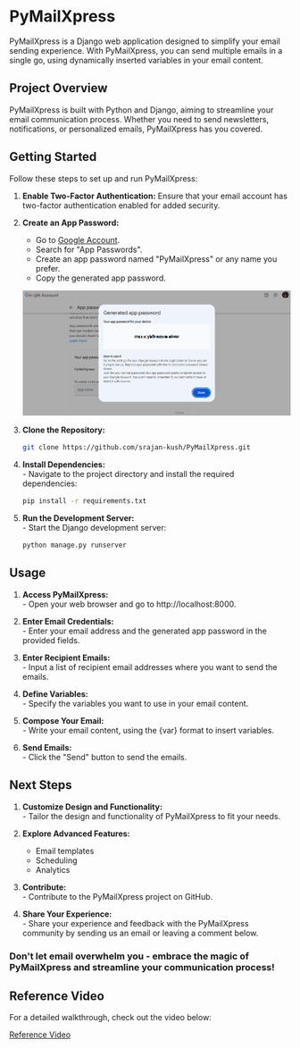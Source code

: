 # PyMailXpress

PyMailXpress is a Django web application designed to simplify your email sending experience. With PyMailXpress, you can send multiple emails in a single go, using dynamically inserted variables in your email content.

## Project Overview

PyMailXpress is built with Python and Django, aiming to streamline your email communication process. Whether you need to send newsletters, notifications, or personalized emails, PyMailXpress has you covered.

## Getting Started

Follow these steps to set up and run PyMailXpress:

1. **Enable Two-Factor Authentication:**
   Ensure that your email account has two-factor authentication enabled for added security.

2. **Create an App Password:**
   - Go to [Google Account](https://myaccount.google.com/).
   - Search for "App Passwords".
   - Create an app password named "PyMailXpress" or any name you prefer.
   - Copy the generated app password.

   ![Generated App Password](https://github.com/srajan-kush/PyMailXpress/blob/main/mul_emails/static/screenshot/generatedApPas.png)

3. **Clone the Repository:**
   ```bash
   git clone https://github.com/srajan-kush/PyMailXpress.git
4. **Install Dependencies:**
   <br>- Navigate to the project directory and install the required dependencies:
   ```bash
   pip install -r requirements.txt
5. **Run the Development Server:**
   <br>- Start the Django development server:
   ```bash
   python manage.py runserver

## Usage

1. **Access PyMailXpress:**
   <br>- Open your web browser and go to http://localhost:8000.

2. **Enter Email Credentials:**
   <br>- Enter your email address and the generated app password in the provided fields.

3. **Enter Recipient Emails:**
   <br>- Input a list of recipient email addresses where you want to send the emails.

4. **Define Variables:**
   <br>- Specify the variables you want to use in your email content.

5. **Compose Your Email:**
   <br>- Write your email content, using the {var} format to insert variables.

6. **Send Emails:**
   <br>- Click the "Send" button to send the emails.

## Next Steps

1. **Customize Design and Functionality:**
   <br>- Tailor the design and functionality of PyMailXpress to fit your needs.

2. **Explore Advanced Features:**

   * Email templates
   * Scheduling
   * Analytics
   
3. **Contribute:**
<br>- Contribute to the PyMailXpress project on GitHub.

4. **Share Your Experience:**
   <br>- Share your experience and feedback with the PyMailXpress community by sending us an email or leaving a comment below.


<h3>Don't let email overwhelm you - embrace the magic of PyMailXpress and streamline your communication process!</h3>

## Reference Video

For a detailed walkthrough, check out the video below:

[Reference Video](https://youtu.be/-uxk3EwehLg)

